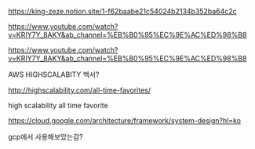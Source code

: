 https://king-zeze.notion.site/1-f62baabe21c54024b2134b352ba64c2c


https://www.youtube.com/watch?v=KRIY7Y_8AKY&ab_channel=%EB%B0%95%EC%9E%AC%ED%98%B8


https://www.youtube.com/watch?v=KRIY7Y_8AKY&ab_channel=%EB%B0%95%EC%9E%AC%ED%98%B8

AWS HIGHSCALABITY 백서?


http://highscalability.com/all-time-favorites/

high scalability all time favorite


https://cloud.google.com/architecture/framework/system-design?hl=ko


gcp에서 사용해보았는감?

